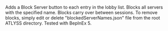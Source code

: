 Adds a Block Server button to each entry in the lobby list.  Blocks all servers with the specified name.  Blocks carry over between sessions.  To remove blocks, simply edit or delete "blockedServerNames.json" file from the root ATLYSS directory.
Tested with BepInEx 5.
